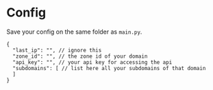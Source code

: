 # Config
Save your config on the same folder as `main.py`.
```json5
{
  "last_ip": "", // ignore this
  "zone_id": "", // the zone id of your domain
  "api_key": "", // your api key for accessing the api
  "subdomains": [ // list here all your subdomains of that domain
  ]
}
```
